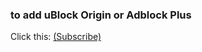 ### to add uBlock Origin or Adblock Plus
Click this: [(Subscribe)](https://subscribe.adblockplus.org/?location=https://raw.githubusercontent.com/lukkan99/alt-right-filter-list/master/filterlist&title=alt%20right%20filter%20list)
